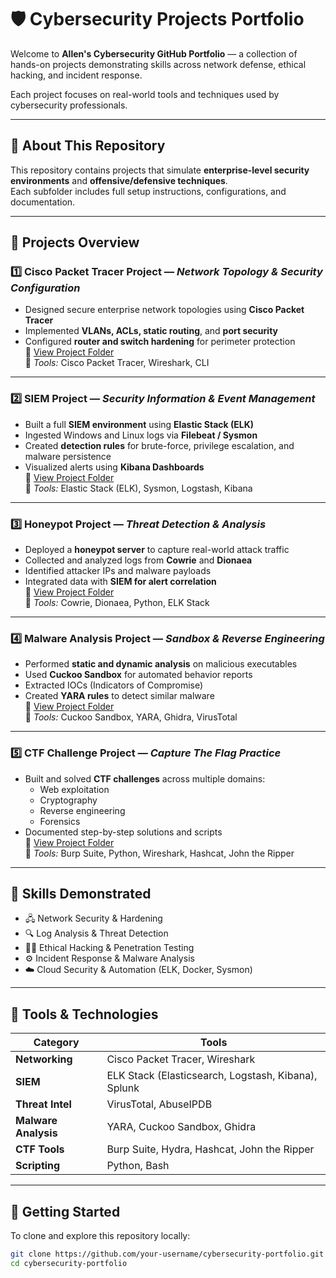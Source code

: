 # 🛡️ Cybersecurity Projects Portfolio

Welcome to **Allen's Cybersecurity GitHub Portfolio** — a collection of hands-on projects demonstrating skills across network defense, ethical hacking, and incident response.

Each project focuses on real-world tools and techniques used by cybersecurity professionals.

---

## 🔗 About This Repository
This repository contains projects that simulate **enterprise-level security environments** and **offensive/defensive techniques**.  
Each subfolder includes full setup instructions, configurations, and documentation.

---

## 🧩 Projects Overview

### 1️⃣ Cisco Packet Tracer Project — *Network Topology & Security Configuration*
- Designed secure enterprise network topologies using **Cisco Packet Tracer**
- Implemented **VLANs, ACLs, static routing**, and **port security**
- Configured **router and switch hardening** for perimeter protection  
📁 [View Project Folder](./packet-tracer)  
🧠 *Tools:* Cisco Packet Tracer, Wireshark, CLI

---

### 2️⃣ SIEM Project — *Security Information & Event Management*
- Built a full **SIEM environment** using **Elastic Stack (ELK)**
- Ingested Windows and Linux logs via **Filebeat / Sysmon**
- Created **detection rules** for brute-force, privilege escalation, and malware persistence
- Visualized alerts using **Kibana Dashboards**  
📁 [View Project Folder](./siem)  
🧠 *Tools:* Elastic Stack (ELK), Sysmon, Logstash, Kibana

---

### 3️⃣ Honeypot Project — *Threat Detection & Analysis*
- Deployed a **honeypot server** to capture real-world attack traffic
- Collected and analyzed logs from **Cowrie** and **Dionaea**
- Identified attacker IPs and malware payloads
- Integrated data with **SIEM for alert correlation**  
📁 [View Project Folder](./honeypot)  
🧠 *Tools:* Cowrie, Dionaea, Python, ELK Stack

---

### 4️⃣ Malware Analysis Project — *Sandbox & Reverse Engineering*
- Performed **static and dynamic analysis** on malicious executables
- Used **Cuckoo Sandbox** for automated behavior reports
- Extracted IOCs (Indicators of Compromise)
- Created **YARA rules** to detect similar malware  
📁 [View Project Folder](./malware-analysis)  
🧠 *Tools:* Cuckoo Sandbox, YARA, Ghidra, VirusTotal

---

### 5️⃣ CTF Challenge Project — *Capture The Flag Practice*
- Built and solved **CTF challenges** across multiple domains:
  - Web exploitation  
  - Cryptography  
  - Reverse engineering  
  - Forensics  
- Documented step-by-step solutions and scripts  
📁 [View Project Folder](./ctf)  
🧠 *Tools:* Burp Suite, Python, Wireshark, Hashcat, John the Ripper

---

## 🧠 Skills Demonstrated
- 🖧 Network Security & Hardening  
- 🔍 Log Analysis & Threat Detection  
- 🧑‍💻 Ethical Hacking & Penetration Testing  
- ⚙️ Incident Response & Malware Analysis  
- ☁️ Cloud Security & Automation (ELK, Docker, Sysmon)

---

## 🧰 Tools & Technologies
| Category | Tools |
|-----------|-------|
| **Networking** | Cisco Packet Tracer, Wireshark |
| **SIEM** | ELK Stack (Elasticsearch, Logstash, Kibana), Splunk |
| **Threat Intel** | VirusTotal, AbuseIPDB |
| **Malware Analysis** | YARA, Cuckoo Sandbox, Ghidra |
| **CTF Tools** | Burp Suite, Hydra, Hashcat, John the Ripper |
| **Scripting** | Python, Bash |

---

## 🚀 Getting Started
To clone and explore this repository locally:
```bash
git clone https://github.com/your-username/cybersecurity-portfolio.git
cd cybersecurity-portfolio


